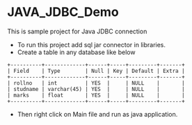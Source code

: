# JAVA_JDBC_Demo

This is sample project for Java JDBC connection

- To run this project add sql jar connector in libraries.
- Create a table in any database like below
```
+----------+-------------+------+-----+---------+-------+
| Field    | Type        | Null | Key | Default | Extra |
+----------+-------------+------+-----+---------+-------+
| rollno   | int         | YES  |     | NULL    |       |
| studname | varchar(45) | YES  |     | NULL    |       |
| marks    | float       | YES  |     | NULL    |       |
+----------+-------------+------+-----+---------+-------+
```
  - Then right click on Main file and run as java application.

